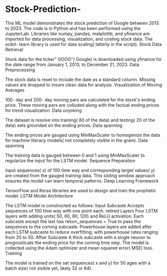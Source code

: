 # Stock-Prediction-
 This ML model demonstrates the stock prediction of  Google between 2013 to 2023. The code is in Python and has been 
 performed using the JupyterLab.
 Libraries like numpy, pandas, matplotlib, and yfinance are imported for data processing, visualization, and  costing stock 
 data. 
 The scikit- learn library is used for data scaling(  latterly in the script). 
 Stock Data Retrieval 
 
 Stock data for the ticker" GOOG"( Google) is downloaded using yfinance for the date range from January 1, 2013, to December 
 21, 2023. 
 Data Preprocessing 
 
 The stock data is reset to include the date as a standard column. 
 Missing values are dropped to  insure clean data for analysis. 
 Visualization of Moving Averages 
 
 100- day and 200- day moving  pars are calculated for the stock's  ending price. 
 These moving  pars are colluded along with the  factual  ending prices for trend visualization. 
 Data unyoking 
 
 The dataset is  resolve into training( 80 of the data) and testing( 20 of the data) sets grounded on the  ending prices. 
 Data spanning 
 
 The  ending prices are gauged  using MinMaxScaler to  homogenize the data for machine  literacy models( not completely 
 visible in the  grain). 
 Data spanning 
 
 The training data is gauged  between 0 and 1 using MinMaxScaler to  regularize the input for the LSTM model. 
 Sequence Preparation 
 
 Input sequences( x) of 100 time  way and corresponding target values( y) are created from the gauged  training data. 
 This sliding window approach ensures the model can learn temporal patterns. 
 Deep Learning Framework 
 
 TensorFlow and Keras libraries are used to design and train the prophetic  model. 
 LSTM Model Architecture 
 
 The LSTM model is constructed as follows:
 Input Subcaste Accepts sequences of 100 time  way with one  point each. 
 retired Layers 
 Four LSTM layers with  adding  units( 50, 60, 80, 120) and ReLU activation. Each subcaste except the last has 
 return_sequences =  True to pass the sequences to the coming subcaste. 
 Powerhouse layers are added after each LSTM subcaste to reduce overfitting, with powerhouse rates ranging from 20 to 50. 
 Affair Subcaste A thick subcaste with a single neuron to  prognosticate the  ending price for the coming time step. 
 The model is  collected using the Adam optimizer and mean squared error( MSE) loss. 
 Training 
 
 The model is trained on the  set sequences( x and y) for 50 ages with a batch size( not visible yet, likely 32 or 64). 
